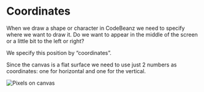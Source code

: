 # Coordinates

When we draw a shape or character in CodeBeanz we need to specify where we want to draw it. Do we want to appear in the middle of the screen or a little bit to the left or right?

We specify this position by “coordinates”.

Since the canvas is a flat surface we need to use just 2 numbers as coordinates: one for horizontal and one for the vertical.

![Pixels on canvas](~/doc/img/pixels_1.png)
